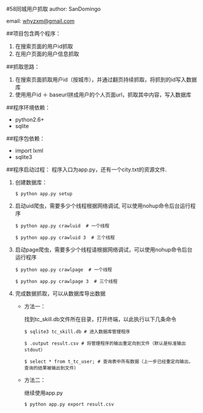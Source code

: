 #58同城用户抓取
author: SanDomingo 

email: whyzxm@gmail.com

##项目包含两个程序：
1. 在搜索页面的用户id抓取
2. 在用户页面的用户信息抓取

##抓取思路：
1. 在搜索页面抓取用户id（按城市），并通过翻页持续抓取，将抓到的id写入数据库
2. 使用用户id ＋ baseurl拼成用户的个人页面url，抓取其中内容，写入数据库

##程序环境依赖：
* python2.6+
* sqlite

##程序包依赖：
* import lxml  
* sqlite3 


##程序启动过程：
程序入口为app.py，还有一个city.txt的资源文件.

1. 创建数据库：

    `$ python app.py setup`
2. 启动uid爬虫，需要多少个线程根据网络调试, 可以使用nohup命令后台运行程序

    `$ python app.py crawluid  # 一个线程`
    
    `$ python app.py crawluid 3  # 三个线程`
3. 启动page爬虫，需要多少个线程请根据网络调试，可以使用nohup命令后台运行程序

    `$ python app.py crawlpage  # 一个线程`
    
    `$ python app.py crawlpage 3  # 三个线程`
4. 完成数据抓取，可以从数据库导出数据

    * 方法一：
    
        找到tc_skill.db文件所在目录，打开终端，以此执行以下几条命令
        
        `$ sqlite3 tc_skill.db # 进入数据库管理程序`
        
        `$ .output result.csv # 将管理程序的输出重定向到文件（默认是标准输出stdout）`
        
        `$ select * from t_tc_user; # 查询表中所有数据（上一步已经重定向输出，查询的结果被输出到文件）`
        
    * 方法二：
    
        继续使用app.py
        
        `$ python app.py export result.csv`
